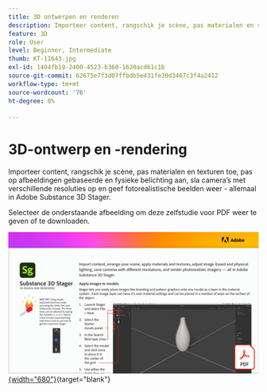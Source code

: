 ```yaml
---
title: 3D ontwerpen en renderen
description: Importeer content, rangschik je scène, pas materialen en structuren toe, pas op afbeeldingen gebaseerde en fysieke belichting aan, sla camera’s op met verschillende resoluties en geef fotorealistische beelden weer
feature: 3D
role: User
level: Beginner, Intermediate
thumb: KT-11643.jpg
exl-id: 1404fb19-2400-4523-b360-1620acd61c1b
source-git-commit: 62675e7f3d07ffbdb5e431fe30d3467c3f4a2412
workflow-type: tm+mt
source-wordcount: '76'
ht-degree: 0%

---
```


# 3D-ontwerp en -rendering

Importeer content, rangschik je scène, pas materialen en texturen toe, pas op afbeeldingen gebaseerde en fysieke belichting aan, sla camera’s met verschillende resoluties op en geef fotorealistische beelden weer - allemaal in Adobe Substance 3D Stager.

Selecteer de onderstaande afbeelding om deze zelfstudie voor PDF weer te geven of te downloaden.

[![ Eerste paginabeeld van leerprogramma ](assets/Substance3DStager.png){width="680"}](assets/Adobe-Substance-Stager.pdf){target="blank"}
